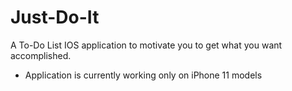 # Just-Do-It

A To-Do List IOS application to motivate you to get what you want accomplished.
- Application is currently working only on iPhone 11 models

